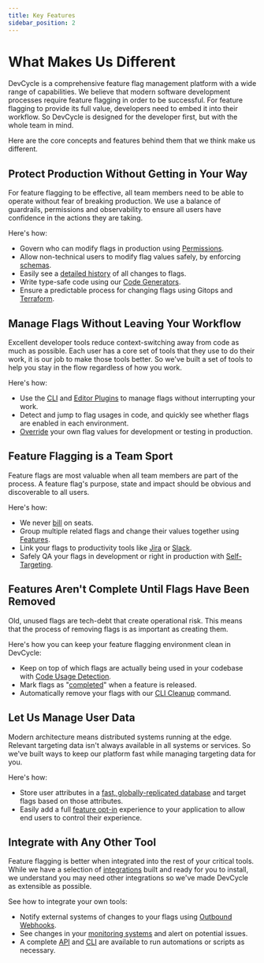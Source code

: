 ```yaml
---
title: Key Features
sidebar_position: 2
---
```


# What Makes Us Different

DevCycle is a comprehensive feature flag management platform with a wide range of capabilities. We believe that modern software development processes require feature flagging in order to be successful. For feature flagging to provide its full value, developers need to embed it into their workflow. So DevCycle is designed for the developer first, but with the whole team in mind.

Here are the core concepts and features behind them that we think make us different.

## Protect Production Without Getting in Your Way
For feature flagging to be effective, all team members need to be able to operate without fear of breaking production. We use a balance of guardrails, permissions and observability to ensure all users have confidence in the actions they are taking.

Here's how:
- Govern who can modify flags in production using [Permissions](/platform/security-and-guardrails/permissions).
- Allow non-technical users to modify flag values safely, by enforcing [schemas](/platform/security-and-guardrails/variable-schemas).
- Easily see a [detailed history](/platform/security-and-guardrails/audit-log) of all changes to flags.
- Write type-safe code using our [Code Generators](/sdk/client-side-sdks/javascript/javascript-typescript).
- Ensure a predictable process for changing flags using Gitops and [Terraform](/integrations/terraform).

## Manage Flags Without Leaving Your Workflow
Excellent developer tools reduce context-switching away from code as much as possible. Each user has a core set of tools that they use to do their work, it is our job to make those tools better. So we've built a set of tools to help you stay in the flow regardless of how you work.

Here's how:
- Use the [CLI](/cli) and [Editor Plugins](/integrations/#ide-plugins) to manage flags without interrupting your work. 
- Detect and jump to flag usages in code, and quickly see whether flags are enabled in each environment. 
- [Override](/platform/testing-and-qa/self-targeting) your own flag values for development or testing in production.

## Feature Flagging is a Team Sport
Feature flags are most valuable when all team members are part of the process. A feature flag's purpose, state and impact should be obvious and discoverable to all users.

Here's how:
- We never [bill](https://devcycle.com/pricing) on seats.
- Group multiple related flags and change their values together using [Features](/essentials/feature-hierarchy).
- Link your flags to productivity tools like [Jira](/integrations/jira) or [Slack](/integrations/slack).
- Safely QA your flags in development or right in production with [Self-Targeting](/platform/testing-and-qa/self-targeting).

## Features Aren't Complete Until Flags Have Been Removed
Old, unused flags are tech-debt that create operational risk. This means that the process of removing flags is as important as creating them.

Here's how you can keep your feature flagging environment clean in DevCycle:
- Keep on top of which flags are actually being used in your codebase with
[Code Usage Detection](/best-practices/tech-debt#code-usages). 
- Mark flags as "[completed](/platform/feature-flags/status-and-lifecycle)" when a feature is released.
- Automatically remove your flags with our [CLI Cleanup](/cli/docs/cleanup) command.

## Let Us Manage User Data
Modern architecture means distributed systems running at the edge. Relevant targeting data isn't always available in all systems or services. So we've built ways to keep our platform fast while managing targeting data for you.

Here's how:
- Store user attributes in a [fast, globally-replicated database](/platform/feature-flags/targeting/edgedb) and target flags based on those attributes. 
- Easily add a full [feature opt-in](/platform/extras/feature-opt-in) experience to your application to allow end users to control their experience.

## Integrate with Any Other Tool
Feature flagging is better when integrated into the rest of your critical tools. While we have a selection of [integrations](/integrations) built and ready for you to install, we understand you may need other integrations so we've made DevCycle as extensible as possible.

See how to integrate your own tools:
- Notify external systems of changes to your flags using [Outbound Webhooks](/platform/extras/webhooks). 
- See changes in your [monitoring systems](/integrations/#observability) and alert on potential issues.
- A complete [API](/management-api) and [CLI](/cli) are available to run automations or scripts as necessary.
